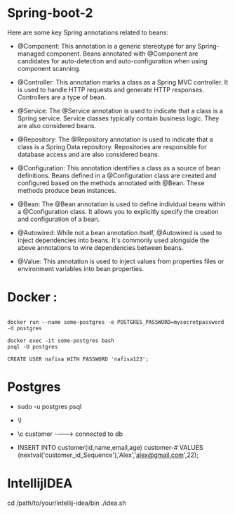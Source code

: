 # Spring-boot-2
Here are some key Spring annotations related to beans:

- @Component: This annotation is a generic stereotype for any Spring-managed component. Beans annotated with @Component are candidates for auto-detection and auto-configuration when using component scanning.

- @Controller: This annotation marks a class as a Spring MVC controller. It is used to handle HTTP requests and generate HTTP responses. Controllers are a type of bean.

- @Service: The @Service annotation is used to indicate that a class is a Spring service. Service classes typically contain business logic. They are also considered beans.

- @Repository: The @Repository annotation is used to indicate that a class is a Spring Data repository. Repositories are responsible for database access and are also considered beans.

- @Configuration: This annotation identifies a class as a source of bean definitions. Beans defined in a @Configuration class are created and configured based on the methods annotated with @Bean. These methods produce bean instances.

- @Bean: The @Bean annotation is used to define individual beans within a @Configuration class. It allows you to explicitly specify the creation and configuration of a bean.

- @Autowired: While not a bean annotation itself, @Autowired is used to inject dependencies into beans. It's commonly used alongside the above annotations to wire dependencies between beans.

- @Value: This annotation is used to inject values from properties files or environment variables into bean properties.
# Docker :

```

docker run --name some-postgres -e POSTGRES_PASSWORD=mysecretpassword -d postgres

docker exec -it some-postgres bash
psql -U postgres

CREATE USER nafisa WITH PASSWORD 'nafisa123';
```
# Postgres 
- sudo -u postgres psql
- \l
- \c customer ----> connected to db
  
- INSERT INTO customer(id,name,email,age)
customer-# VALUES (nextval('customer_id_Sequence'),'Alex','alex@gmail.com',22);

# IntellijIDEA
cd /path/to/your/intellij-idea/bin
./idea.sh
